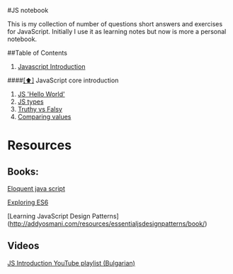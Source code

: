 #JS notebook

This is my collection of number of questions short answers and exercises for JavaScript.
Initially I use it as learning notes but now is more a personal notebook.

##Table of Contents

  1. [Javascript Introduction](#js-basics)

####[[⬆]](#toc) <a name='js-basics'></a>JavaScript core introduction

  1. [JS 'Hello World'](CoreJavaScript/JS.md#b1)
  1. [JS types](CoreJavaScript/JS.md#b2)
  1. [Truthy vs Falsy](CoreJavaScript/JS.md#b3)
  1. [Comparing values](JSIntroduction/JS.md#b301)

# Resources

## Books:

[Eloquent java script](http://eloquentjavascript.net/)

[Exploring ES6]( http://exploringjs.com/es6/index.html#toc_ch_foreword )

[Learning JavaScript Design Patterns] (http://addyosmani.com/resources/essentialjsdesignpatterns/book/)

## Videos

[JS Introduction YouTube playlist (Bulgarian)](http://goo.gl/g5zfsj)

